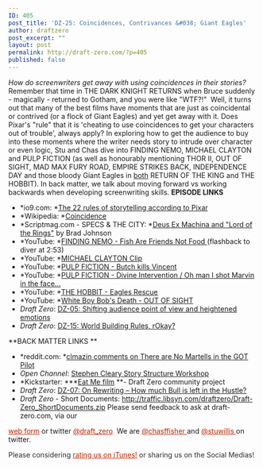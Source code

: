 ```yaml
---
ID: 405
post_title: 'DZ-25: Coincidences, Contrivances &#038; Giant Eagles'
author: draftzero
post_excerpt: ""
layout: post
permalink: http://draft-zero.com/?p=405
published: false
---
```

*How do screenwriters get away with using coincidences in their stories?* Remember that time in THE DARK KNIGHT RETURNS when Bruce suddenly - magically - returned to Gotham, and you were like "WTF?!"  Well, it turns out that many of the best films have moments that are just as coincidental or contrived (or a flock of Giant Eagles) and yet get away with it. Does Pixar's "rule" that it is 'cheating to use coincidences to get your characters out of trouble', always apply? In exploring how to get the audience to buy into these moments where the writer needs story to intrude over character or even logic, Stu and Chas dive into FINDING NEMO, MICHAEL CLAYTON and PULP FICTION (as well as honourably mentioning THOR II, OUT OF SIGHT, MAD MAX FURY ROAD, EMPIRE STRIKES BACK, INDEPENDENCE DAY and those bloody Giant Eagles in <span style="text-decoration: underline;">both</span> RETURN OF THE KING and THE HOBBIT). In back matter, we talk about moving forward vs working backwards when developing screenwriting skills. **EPISODE LINKS** 
*   *io9.com: *[The 22 rules of storytelling according to Pixar][1]
*   *Wikipedia: *[Coincidence][2]
*   *Scriptmag.com - SPECS & THE CITY: *[Deus Ex Machina and "Lord of the Rings"][3] by Brad Johnson
*   *YouTube: *[FINDING NEMO - Fish Are Friends Not Food ][4](flashback to diver at 2:53)
*   *YouTube: *[MICHAEL CLAYTON Clip][5]
*   *YouTube: *[PULP FICTION - Butch kills Vincent][6]
*   *YouTube: *[PULP FICTION - Divine Intervention / Oh man I shot Marvin in the face...][7]
*   *YouTube: *[THE HOBBIT - Eagles Rescue][8]
*   *YouTube: *[White Boy Bob's Death - OUT OF SIGHT][9]
*   *Draft Zero*: <a href="http://draft-zero.com/2014/dz-05/" target="_blank">DZ-05: Shifting audience point of view and heightened emotions</a>
*   *Draft Zero*: <a href="http://draft-zero.com/2014/dz-15/" target="_blank">DZ-15: World Building Rules, rOkay?</a>

**BACK MATTER LINKS ** 
*   *reddit.com: *<a href="https://www.reddit.com/r/Screenwriting/comments/35z36m/there_are_no_martells_in_the_game_of_thrones/cr9miie" target="_blank">clmazin comments on There are No Martells in the GOT Pilot</a>
*   *Open Channel*: [Stephen Cleary Story Structure Workshop][10]
*   *Kickstarter: ***[Eat Me film][11] **- Draft Zero community project
*   *Draft Zero*: <a href="http://draft-zero.com/2014/dz-07/" target="_blank">DZ-07: On Rewriting – How much Bull is left in the Hustle?</a>
*   *Draft Zero* - Short Documents: <a href="http://traffic.libsyn.com/draftzero/Draft-Zero_ShortDocuments.zip" target="_blank">http://traffic.libsyn.com/draftzero/Draft-Zero_ShortDocuments.zip</a> Please send feedback to ask at draft-zero.com, via our 

<a style="font-weight: inherit; font-style: inherit; color: #ba2500;" href="http://draft-zero.com/feedback/" target="_blank">web form</a> or twitter <a style="font-weight: inherit; font-style: inherit; color: #ba2500;" href="https://twitter.com/draft_zero" target="_blank">@draft_zero</a>  We are <a style="font-weight: inherit; font-style: inherit; color: #ba2500;" href="http://www.twitter.com/chasffisher" target="_blank">@chasffisher </a>and <a style="font-weight: inherit; font-style: inherit; color: #ba2500;" href="http://www.twitter.com/stuwillis" target="_blank">@stuwillis </a>on twitter. <p style="color: #2d2d2d;">
  Please considering <a style="font-weight: inherit; font-style: inherit; color: #ba2500;" href="https://itunes.apple.com/au/podcast/draft-zero-screenwriting-podcast/id847126598?mt=2&ls=1">rating us on iTunes!</a> or sharing us on the Social Medias!
</p>

 [1]: http://io9.com/5916970/the-22-rules-of-storytelling-according-to-pixar?utm_expid=66866090-48.Ej9760cOTJCPS_Bq4mjoww.0&utm_referrer=https%3A%2F%2Fwww.google.com.au%2F
 [2]: https://en.wikipedia.org/wiki/Coincidence
 [3]: http://www.scriptmag.com/features/specs-city-deus-ex-machina-lord-rings
 [4]: https://www.youtube.com/watch?v=3-Zk1nd_dY8
 [5]: https://www.youtube.com/watch?v=m8BL6-a_lzM
 [6]: https://www.youtube.com/watch?v=sNw_w-9SPoA
 [7]: https://www.youtube.com/watch?v=Rb9rk6M6cpE
 [8]: https://www.youtube.com/watch?v=7CLngTxBX9Q
 [9]: https://www.youtube.com/watch?v=ZZptIb82dtk
 [10]: http://www.openchannel.org.au/stephen-cleary-story-structure-workshop/
 [11]: https://www.kickstarter.com/projects/eatmemovie/eat-me